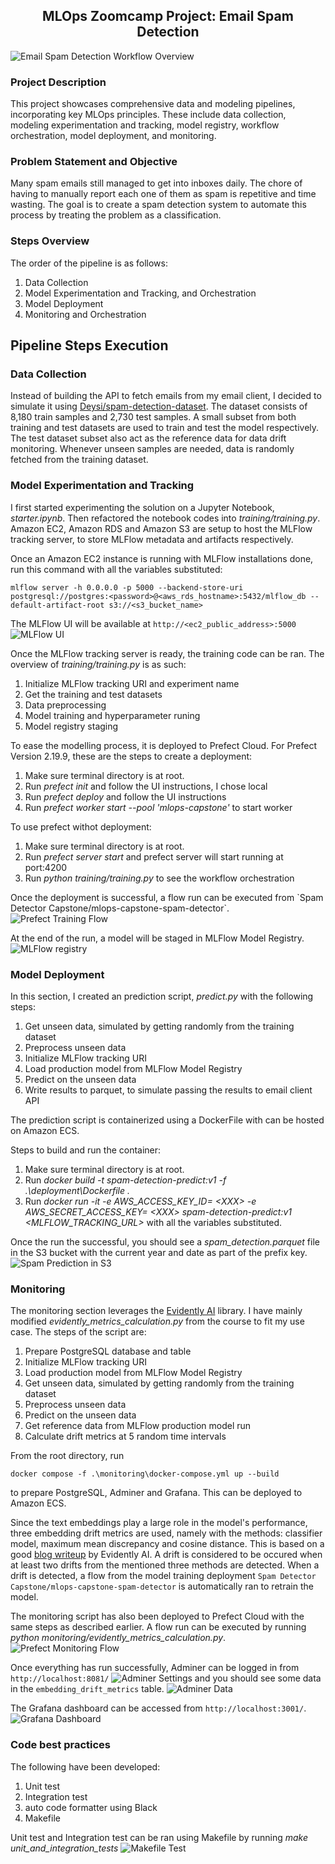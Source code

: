 <h2 style="text-align:center;"> MLOps Zoomcamp Project: Email Spam Detection</h2>

<img title="Email Spam Detection Workflow Overview" src="src\images\mlops overview.png">

<h3>Project Description</h3>

<p>
This project showcases comprehensive data and modeling pipelines, incorporating key MLOps principles. These include data collection, modeling experimentation and tracking, model registry, workflow orchestration, model deployment, and monitoring.
 
</p>

<h3>Problem Statement and Objective</h3>

<p>
Many spam emails still managed to get into inboxes daily. The chore of having to manually report each one of them as spam is repetitive and time wasting. The goal is to create a spam detection system to automate this process by treating the problem as a classification.
</p>

<h3>Steps Overview</h3>
<p>The order of the pipeline is as follows:</p>
<ol>
  <li>Data Collection</li>
  <li>Model Experimentation and Tracking, and Orchestration</li>
  <li>Model Deployment</li>
  <li>Monitoring and Orchestration</li>
</ol>

<h2>Pipeline Steps Execution</h2>
<h3>Data Collection</h3>
<!-- <img title="Data Collection" src="src\image\data collect.png"> -->
<p>
Instead of building the API to fetch emails from my email client, I decided to simulate it using <a href="https://huggingface.co/datasets/Deysi/spam-detection-dataset" target="_blank">Deysi/spam-detection-dataset</a>. The dataset consists of 8,180 train samples and 2,730 test samples. A small subset from  both training and test datasets are used to train and test the model respectively. The test dataset subset also act as the reference data for data drift monitoring. Whenever unseen samples are needed, data is randomly fetched from the training dataset.
</p>

<h3>Model Experimentation and Tracking</h3>
<!-- <img title="Model Experimentation and Tracking" src="src\image\model exp.png"> -->
<p>
I first started experimenting the solution on a Jupyter Notebook, <i>starter.ipynb</i>. Then refactored the notebook codes into <i>training/training.py</i>. Amazon EC2, Amazon RDS and Amazon S3 are setup to host the MLFlow tracking server, to store MLFlow metadata and artifacts respectively.

Once an Amazon EC2 instance is running with MLFlow installations done, run this command with all the variables substituted:
```
mlflow server -h 0.0.0.0 -p 5000 --backend-store-uri postgresql://postgres:<password>@<aws_rds_hostname>:5432/mlflow_db --default-artifact-root s3://<s3_bucket_name>
```
The MLFlow UI will be available at `http://<ec2_public_address>:5000`
<img title="MLFlow UI" src="src\images\mlflow_ui.png">

Once the MLFlow tracking server is ready, the training code can be ran. The overview of <i>training/training.py</i> is as such:
<ol>
  <li>Initialize MLFlow tracking URI and experiment name</li>
  <li>Get the training and test datasets</li>
  <li>Data preprocessing</li>
  <li>Model training and hyperparameter runing</li>
  <li>Model registry staging</li>
</ol>

To ease the modelling process, it is deployed to Prefect Cloud.
For Prefect Version 2.19.9, these are the steps to create a deployment:
<ol>
  <li>Make sure terminal directory is at root.</li>
  <li>Run <i>prefect init</i> and follow the UI instructions, I chose local</li>
  <li>Run <i>prefect deploy</i>  and follow the UI instructions</li>
  <li>Run <i>prefect worker start --pool 'mlops-capstone'</i> to start worker</li>
</ol>
To use prefect withot deployment:
<ol>
  <li>Make sure terminal directory is at root.</li>
  <li>Run <i>prefect server start</i> and prefect server will start running at port:4200</li>
  <li>Run <i>python training/training.py</i> to see the workflow orchestration</li>
</ol>
Once the deployment is successful, a flow run can be executed from `Spam Detector Capstone/mlops-capstone-spam-detector`. <img title="Prefect Training Flow" src="src\images\prefect_orch.png">

At the end of the run, a model will be staged in MLFlow 
Model Registry.
<img title="MLFlow registry" src="src\images\mlflow_model.png">
</p>

<h3>Model Deployment</h3>
<!-- <img title="Model Deployment" src="src\image\deployment.png"> -->
<p>
In this section, I created an prediction script, <i>predict.py</i> with the following steps:
<ol>
  <li>Get unseen data, simulated by getting randomly from the training dataset</li>
  <li>Preprocess unseen data</li>
  <li>Initialize MLFlow tracking URI</li>
  <li>Load production model from MLFlow Model Registry</li>
  <li>Predict on the unseen data</li>
  <li>Write results to parquet, to simulate passing the results to email client API</li>
</ol>

The prediction script is containerized using a DockerFile with can be hosted on Amazon ECS.

Steps to build and run the container:
<ol>
  <li>Make sure terminal directory is at root.</li>
  <li>Run <i>docker build -t spam-detection-predict:v1 -f .\deployment\Dockerfile .</i></li>
  <li>Run <i>docker run -it -e AWS_ACCESS_KEY_ID=  &lt;XXX&gt; -e AWS_SECRET_ACCESS_KEY= &lt;XXX&gt; spam-detection-predict:v1  &lt;MLFLOW_TRACKING_URL&gt;</i> with all the variables substituted. 
</li>
</ol>

Once the run the successful, you should see a <i>spam_detection.parquet</i> file in the S3 bucket with the current year and date as part of the prefix key.
<img title="Spam Prediction in S3" src="src\images\s3_deployed.png">
</p>

<h3>Monitoring</h3>
<!-- <img title="Monitoring" src="src\image\monitoring.png"> -->
<p>
The monitoring section leverages the <a href='https://www.evidentlyai.com/' target="_blank">Evidently AI</a> library. I have mainly modified  <i>evidently_metrics_calculation.py</i> from the course to fit my use case.
The steps of the script are:
<ol>
  <li>Prepare PostgreSQL database and table</li>
  <li>Initialize MLFlow tracking URI</li>
  <li>Load production model from MLFlow Model Registry</li>
  <li>Get unseen data, simulated by getting randomly from the training dataset</li>
  <li>Preprocess unseen data</li>
  <li>Predict on the unseen data</li>
  <li>Get reference data from MLFlow production model run</li>
  <li>Calculate drift metrics at 5 random time intervals</li>
</ol>

From the root directory, run
```
docker compose -f .\monitoring\docker-compose.yml up --build
```
to prepare PostgreSQL, Adminer and Grafana. This can be deployed to Amazon ECS.

Since the text embeddings play a large role in the model's performance, three embedding drift metrics are used, namely with the methods: classifier model, maximum mean discrepancy and cosine distance. This is based on a good <a href="https://www.evidentlyai.com/blog/embedding-drift-detection"  target="_blank">blog writeup</a> by Evidently AI. A drift is considered to be occured when at least two drifts from the mentioned three methods are detected. When a drift is detected, a flow from the model training deployment `Spam Detector Capstone/mlops-capstone-spam-detector` is automatically ran to retrain the model.

The monitoring script has also been deployed to Prefect Cloud with the same steps as described earlier. A flow run can be executed by running <i>python monitoring/evidently_metrics_calculation.py</i>.
<img title="Prefect Monitoring Flow" src="src\images\batch_monitoring.png">

Once everything has run successfully, Adminer can be logged in from `http://localhost:8081/`
<img title="Adminer Settings" src="src\images\adminer_settings.png">
and you should see some data in the `embedding_drift_metrics` table.
<img title="Adminer Data" src="src\images\adminer_table.png">

The Grafana dashboard can be accessed from `http://localhost:3001/`.
<img title="Grafana Dashboard" src="src\images\grafana_vizualization.png">

</p>

<h3>Code best practices</h3>
<p>
The following have been developed:
<ol>
  <li>Unit test</li>
  <li>Integration test</li>
  <li>auto code formatter using Black</li>
  <li>Makefile</li>
</ol>
Unit test and Integration test can be ran using Makefile by running <i> make unit_and_integration_tests</i>
<img title="Makefile Test" src="src\images\makefile_test.png">

</p>
